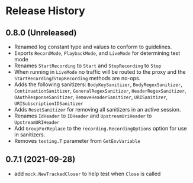 # Release History

## 0.8.0 (Unreleased)
* Renamed log constant type and values to conform to guidelines.
* Exports `RecordMode`, `PlaybackMode`, and `LiveMode` for determining test mode
* Renames `StartRecording` to `Start` and `StopRecording` to `Stop`
* When running in `LiveMode` no traffic will be routed to the proxy and the `StartRecording`/`StopRecording` methods are no-ops.
* Adds the following sanitizers: `BodyKeySanitizer`, `BodyRegexSanitizer`, `ContinuationSanitizer`, `GeneralRegexSanitizer`, `HeaderRegexSanitizer`, `OAuthResponseSanitizer`, `RemoveHeaderSanitizer`, `URISanitizer`, `URISubscriptionIDSanitizer`
* Adds `ResetSanitizer` for removing all sanitizers in an active session.
* Renames `IdHeader` to `IDHeader` and `UpstreamUriHeader` to `UpstreamURIHeader`
* Add `GroupForReplace` to the `recording.RecordingOptions` option for use in sanitizers.
* Removes `testing.T` parameter from `GetEnvVariable`

## 0.7.1 (2021-09-28)
* add `mock.NewTrackedCloser` to help test when `Close` is called